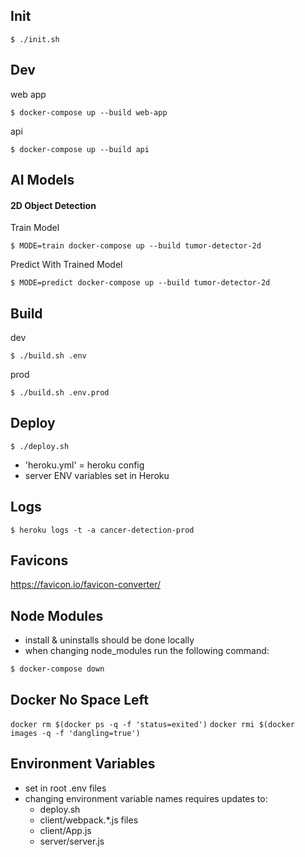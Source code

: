 Init
----------------
```
$ ./init.sh
```

Dev
---
web app
```
$ docker-compose up --build web-app
```

api
```
$ docker-compose up --build api
```


AI Models
---------

#### 2D Object Detection

Train Model
```
$ MODE=train docker-compose up --build tumor-detector-2d
```

Predict With Trained Model
```
$ MODE=predict docker-compose up --build tumor-detector-2d
```

Build
-----
dev
```
$ ./build.sh .env
```

prod
```
$ ./build.sh .env.prod
```

Deploy
------
```
$ ./deploy.sh
```
- 'heroku.yml' = heroku config
- server ENV variables set in Heroku

Logs
----
```
$ heroku logs -t -a cancer-detection-prod
```

Favicons
--------
https://favicon.io/favicon-converter/

Node Modules
------------
- install & uninstalls should be done locally
- when changing node_modules run the following command:
```
$ docker-compose down
```

Docker No Space Left
--------------------
`docker rm $(docker ps -q -f 'status=exited')`
`docker rmi $(docker images -q -f 'dangling=true')`

Environment Variables
---------------------
- set in root .env files
- changing environment variable names requires updates to:
  - deploy.sh
  - client/webpack.*.js files
  - client/App.js
  - server/server.js